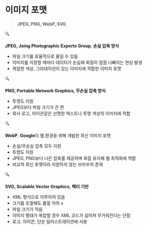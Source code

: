 # 이미지 포맷
> **JPEG, PNG, WebP, SVG**
> 

<aside>
🔍

**JPEG, Joing Photographic Experts Group**, **손실 압축 방식**

- 파일 크기를 효율적으로 줄일 수 있음
- 이미지를 저장할 때마다 데이터가 손실돼 화질이 점점 나빠지는 현상 발생
- 복잡한 색상, 그라데이션이 있는 이미지에 적합한 이미지 포맷
</aside>

<aside>
🔍

**PNG, Portable Network Graphics, 무손실 압축 방식**

- 투명도 지원
- JPEG보다 파일 크기가 큰 편
- 회사 로고, 아이콘같은 선명한 텍스트나 투명 색상의 이미지에 적합
</aside>

<aside>
🔍

**WebP**, **Google**이 웹 환경을 위해 개발한 최신 이미지 포맷

- 손실/무손실 압축 모두 지원
- 투명도 지원
- JPEG, PNG보다 나은 압축률 제공하며 화질 유지해 웹 최적화에 적합
- 비교적 최신 포맷이라 지원하지 않는 브라우저 존재
</aside>

<aside>
🔍

**SVG, Scalable Vector Graphics, 벡터 기반**

- XML 형식으로 이루어져 있음
- 크기를 조절해도 품질 저하 x
- 파일 크기가 작음
- 이미지 형태가 복잡할 경우 XML 코드가 길어져 무거워진다는 단점
- 로고, 아이콘, 단순 일러스트레이션에 사용
</aside>
